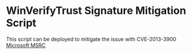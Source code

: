 # WinVerifyTrust Signature Mitigation Script

This script can be deployed to mitigate the issue with CVE-2013-3900 [Microsoft MSRC](https://msrc.microsoft.com/update-guide/vulnerability/CVE-2013-3900)